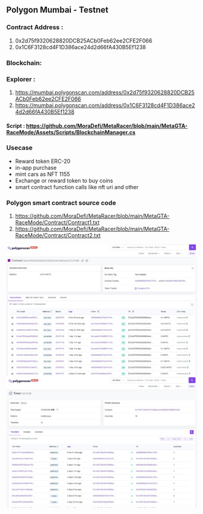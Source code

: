
## Polygon Mumbai - Testnet

### Contract Address : 
1) 0x2d75f9320628820DCB25ACb0Feb62ee2CFE2F066
2) 0x1C6F3128cd4F1D386ace24d2d66fA430B5Ef1238

### Blockchain: 
### Explorer : 
1) https://mumbai.polygonscan.com/address/0x2d75f9320628820DCB25ACb0Feb62ee2CFE2F066
2) https://mumbai.polygonscan.com/address/0x1C6F3128cd4F1D386ace24d2d66fA430B5Ef1238

#### Script : https://github.com/MoraDefi/MetaRacer/blob/main/MetaGTA-RaceMode/Assets/Scripts/BlockchainManager.cs

### Usecase
* Reward token ERC-20
* in-app purchase
* mint cars as NFT 1155
* Exchange or reward token to buy coins
* smart contract function calls like nft uri and other


### Polygon smart contract source code
1) https://github.com/MoraDefi/MetaRacer/blob/main/MetaGTA-RaceMode/Contract/Contract1.txt
2) https://github.com/MoraDefi/MetaRacer/blob/main/MetaGTA-RaceMode/Contract/Contract2.txt

![Use](/Images/GangP1.jpg)
![Use](/Images/GangP2.jpg)
